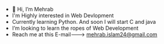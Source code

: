 - 👋 Hi, I’m Mehrab
-  I'm Highly interested in Web Devlopment
-  Currently learning Python. And soon I will start C and java
-  I’m looking to learn the ropes of Web Development 
-  Reach me at this E-mail---> mehrab.islam24@gmail.com

<!---
Leviathan04/Leviathan04 is a ✨ special ✨ repository because its `README.md` (this file) appears on your GitHub profile.
You can click the Preview link to take a look at your changes.
--->
